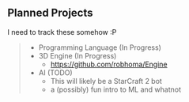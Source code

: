 ## Planned Projects

I need to track these somehow :P

> - Programming Language (In Progress) 
> - 3D Engine (In Progress)
>   - https://github.com/robhoma/Engine
> - AI (TODO)
>   - This will likely be a StarCraft 2 bot
>   - a (possibly) fun intro to ML and whatnot
